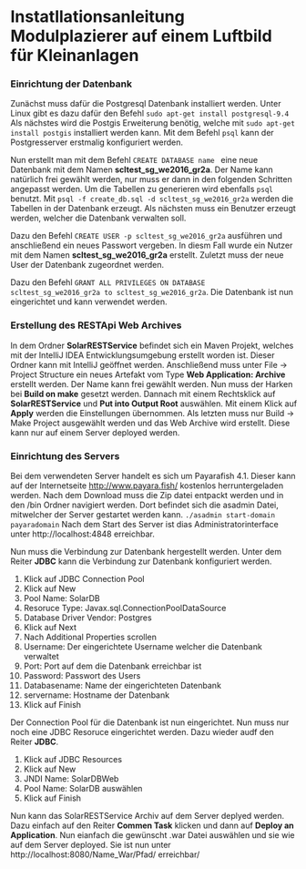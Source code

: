 # Instatllationsanleitung Modulplazierer auf einem Luftbild für Kleinanlagen


### Einrichtung der Datenbank
Zunächst muss dafür die Postgresql Datenbank installiert werden. Unter Linux gibt es dazu dafür den Befehl
```sudo apt-get install postgresql-9.4```
Als nächstes wird die Postgis Erweiterung benötig, welche mit
```sudo apt-get install postgis```
installiert werden kann. Mit dem Befehl ```psql``` kann der Postgresserver erstmalig konfiguriert werden.

Nun erstellt man mit dem Befehl ```CREATE DATABASE name ``` eine neue Datenbank mit dem Namen **scltest_sg_we2016_gr2a**. Der Name kann natürlich frei gewählt werden, nur muss er dann in den folgenden Schritten angepasst werden. Um die Tabellen zu generieren wird ebenfalls ```psql``` benutzt.
Mit ```psql -f create_db.sql -d scltest_sg_we2016_gr2a``` werden die Tabellen in der Datenbank erzeugt.
Als nächsten muss ein Benutzer erzeugt werden, welcher die Datenbank verwalten soll.

Dazu den Befehl ```CREATE USER -p scltest_sg_we2016_gr2a``` ausführen und anschließend ein neues Passwort vergeben. In diesm Fall wurde ein Nutzer mit dem Namen **scltest_sg_we2016_gr2a** erstellt. Zuletzt muss der neue User der Datenbank zugeordnet werden.

Dazu den Befehl ```GRANT ALL PRIVILEGES ON DATABASE scltest_sg_we2016_gr2a to scltest_sg_we2016_gr2a```. 
Die Datenbank ist nun eingerichtet und kann verwendet werden.


### Erstellung des RESTApi Web Archives
In dem Ordner **SolarRESTService** befindet sich ein Maven Projekt, welches mit der IntelliJ IDEA Entwicklungsumgebung erstellt worden ist. Dieser Ordner kann mit IntelliJ geöffnet werden. Anschließend muss unter File -> Project Structure ein neues Artefakt vom Type **Web Application: Archive** erstellt werden. Der Name kann frei gewählt werden. Nun muss der Harken bei **Build on make** gesetzt werden. Dannach mit einem Rechtsklick auf **SolarRESTService** und **Put into Output Root** auswählen. Mit einem Klick auf **Apply** werden die Einstellungen übernommen. Als letzten muss nur Build -> Make Project ausgewählt werden und das Web Archive wird erstellt. Diese kann nur auf einem Server deployed werden.

### Einrichtung des Servers
Bei dem verwendeten Server handelt es sich um Payarafish 4.1. Dieser kann auf der Internetseite http://www.payara.fish/ kostenlos herruntergeladen werden. Nach dem Download muss die Zip datei entpackt werden und in den /bin Ordner navigiert werden. Dort befindet sich die asadmin Datei, mitwelcher der Server gestartet werden kann.
```./asadmin start-domain payaradomain```
Nach dem Start des Server ist dias Administratorinterface unter http://localhost:4848 erreichbar.

Nun muss die Verbindung zur Datenbank hergestellt werden. Unter dem Reiter **JDBC** kann die Verbindung zur Datenbank konfiguriert werden.
1. Klick auf JDBC Connection Pool
2. Klick auf New
3. Pool Name: SolarDB
4. Resoruce Type: Javax.sql.ConnectionPoolDataSource
5. Database Driver Vendor: Postgres
6. Klick auf Next
7. Nach Additional Properties scrollen
8. Username: Der eingerichtete Username welcher die Datenbank verwaltet
9. Port: Port auf dem die Datenbank erreichbar ist
10. Password: Passwort des Users
11. Databasename: Name der eingerichteten Datenbank
12. servername: Hostname der Datenbank
13. Klick auf Finish

Der Connection Pool für die Datenbank ist nun eingerichtet. Nun muss nur noch eine JDBC Resoruce eingerichtet werden. Dazu wieder audf den Reiter **JDBC**.

1. Klick auf JDBC Resources
2. Klick auf New
3. JNDI Name: SolarDBWeb
4. Pool Name: SolarDB auswählen
5. Klick auf Finish

Nun kann das SolarRESTService Archiv auf dem Server deplyed werden. Dazu einfach auf den Reiter **Commen Task** klicken und dann auf **Deploy an Application**. Nun eianfach die gewünscht .war Datei auswählen und sie wie auf dem Server deployed. Sie ist nun unter http://localhost:8080/Name_War/Pfad/ erreichbar/








